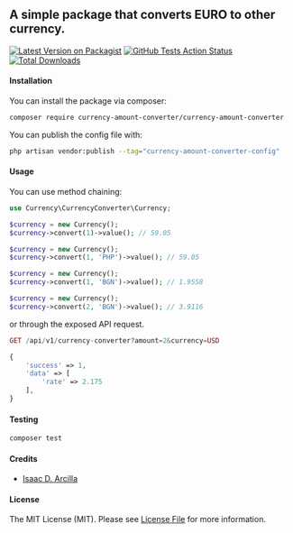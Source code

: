 ## A simple package that converts EURO to other currency.

[![Latest Version on Packagist](https://img.shields.io/packagist/v/currency-amount-converter/currency-amount-converter.svg?style=flat-square)](https://packagist.org/packages/currency-amount-converter/currency-amount-converter)
[![GitHub Tests Action Status](https://img.shields.io/github/actions/workflow/status/isaacdarcilla/currency-amount-converter/run-tests.yml?branch=main&label=tests&style=flat-square)](https://github.com/isaacdarcilla/currency-amount-converter/actions?query=workflow%3Arun-tests+branch%3Amain)
[![Total Downloads](https://img.shields.io/packagist/dt/currency-amount-converter/currency-amount-converter.svg?style=flat-square)](https://packagist.org/packages/currency-amount-converter/currency-amount-converter)

#### Installation

You can install the package via composer:

```bash
composer require currency-amount-converter/currency-amount-converter
```

You can publish the config file with:

```bash
php artisan vendor:publish --tag="currency-amount-converter-config"
```

#### Usage

You can use method chaining:

```php
use Currency\CurrencyConverter\Currency;

$currency = new Currency();
$currency->convert(1)->value(); // 59.05

$currency = new Currency();
$currency->convert(1, 'PHP')->value(); // 59.05

$currency = new Currency();
$currency->convert(1, 'BGN')->value(); // 1.9558

$currency = new Currency();
$currency->convert(2, 'BGN')->value(); // 3.9116
```

or through the exposed API request.

```php
GET /api/v1/currency-converter?amount=2&currency=USD

{
    'success' => 1,
    'data' => [
        'rate' => 2.175
    ],
}
```

#### Testing

```bash
composer test
```

#### Credits

- [Isaac D. Arcilla](https://github.com/isaacdarcilla)

#### License

The MIT License (MIT). Please see [License File](LICENSE.md) for more information.
